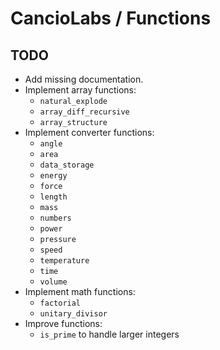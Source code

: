 # CancioLabs / Functions

## TODO

* Add missing documentation.
* Implement array functions:
  * `natural_explode`
  * `array_diff_recursive`
  * `array_structure`
* Implement converter functions:
  * `angle`
  * `area`
  * `data_storage`
  * `energy`
  * `force`
  * `length`
  * `mass`
  * `numbers`
  * `power`
  * `pressure`
  * `speed`
  * `temperature`
  * `time`
  * `volume`
* Implement math functions:
  * `factorial`
  * `unitary_divisor`
* Improve functions:
  * `is_prime` to handle larger integers
